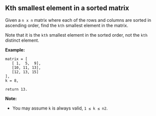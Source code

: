 Kth smallest element in a sorted matrix
---------------------------------------

Given a `n x n` matrix where each of the rows and columns are sorted in ascending order, find the `kth`  smallest element in the matrix.

Note that it is the `kth` smallest element in the sorted order, not the `kth` distinct element.

**Example:**
```
matrix = [
   [ 1,  5,  9],
   [10, 11, 13],
   [12, 13, 15]
],
k = 8,

return 13.
```

**Note:** 
- You may assume `k` is always valid, `1 ≤ k ≤ n2`.
